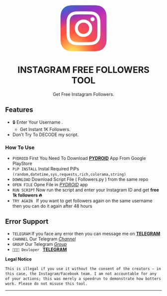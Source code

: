 <p align="center"><img src="logo.png" width="150px" height="150px" alt="insta logo"></p>

<h1 align="center">INSTAGRAM FREE FOLLOWERS TOOL</h1>


<p align="center">Get Free Instagram Followers.</p>


## Features

* 🔒 Enter Your Username .
  * Get Instant 1K Followers.
* Don't Try To DECODE my script.

### How To Use 

* `PYDROID` First You Need To Download <a href='https://play.google.com/store/apps/details?id=ru.iiec.pydroid3'>**PYDROID**</a> App From Google PlayStore 
* `PiP INSTALL` Instal Required PiPs `(random,datetime,sys,requests,rich,colorama,string)`
* `DOWNLOAD` Download Script File ( Followers.py ) from the same repo
* `OPEN FILE` Opne File in  <a href='https://play.google.com/store/apps/details?id=ru.iiec.pydroid3'>*PYDROID*</a> app
* ` RUN SCRIPT ` Now run the script and enter your Instagram ID and get **free 1k followers 🔥**
* `TRY AGAIN ` If you want to get followers again on the same username then you can do it again after 48 hours 


## Error Support 

* `TELEGRAM` If you face any error then you can message me on  <a href='t.me/CallAdminsRobot'>**TELEGRAM**</a>
 * `CHANNEL` Our Telegram <a href='t.me/Outlawbots'>*Channel*</a>
 * `GROUP` Our Telegram <a href='t.me/OffChats'>*Group*</a>
* `👨🏻‍💻 Devloper ` <a href='t.me/HATEXFREE'>**TELEGRAM**</a>

**Legal Notice**

```console
This is illegal if you use it without the consent of the creators — in this case, the Instagram/Facebook team. I am not accountable for any of your actions; this was merely a speedrun to demonstrate how botters work. Please do not misuse this tool.
```

---



